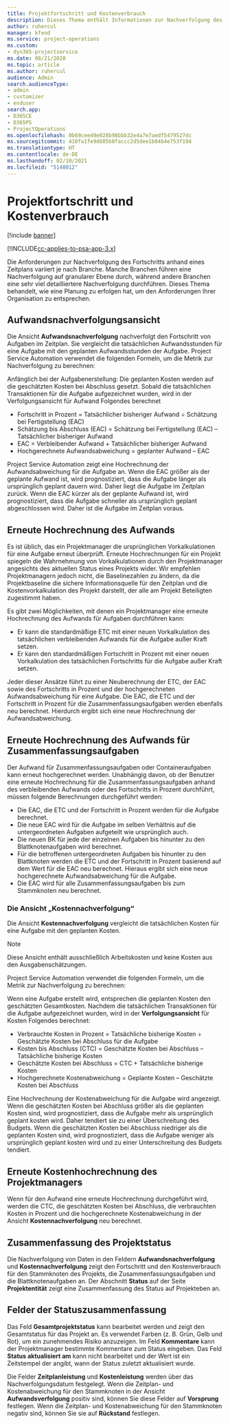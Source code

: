 ```yaml
---
title: Projektfortschritt und Kostenverbrauch
description: Dieses Thema enthält Informationen zur Nachverfolgung des Projektfortschritts und des Kostenverbrauchs.
author: ruhercul
manager: kfend
ms.service: project-operations
ms.custom:
- dyn365-projectservice
ms.date: 08/21/2020
ms.topic: article
ms.author: ruhercul
audience: Admin
search.audienceType:
- admin
- customizer
- enduser
search.app:
- D365CE
- D365PS
- ProjectOperations
ms.openlocfilehash: 0b69cee49e028b98bbb32e4a7e7aedf5479527dc
ms.sourcegitcommit: 418fa1fe9d605b8faccc2d5dee1b04b4e753f194
ms.translationtype: HT
ms.contentlocale: de-DE
ms.lasthandoff: 02/10/2021
ms.locfileid: "5148012"
---
```

# <a name="project-progress-and-cost-consumption"></a>Projektfortschritt und Kostenverbrauch

[!include [banner](../includes/psa-now-project-operations.md)]

[!INCLUDE[cc-applies-to-psa-app-3.x](../includes/cc-applies-to-psa-app-3x.md)]

Die Anforderungen zur Nachverfolgung des Fortschritts anhand eines Zeitplans variiert je nach Branche. Manche Branchen führen eine Nachverfolgung auf granularer Ebene durch, während andere Branchen eine sehr viel detailliertere Nachverfolgung durchführen. Dieses Thema behandelt, wie eine Planung zu erfolgen hat, um den Anforderungen Ihrer Organisation zu entsprechen.

## <a name="effort-tracking-view"></a>Aufwandsnachverfolgungsansicht

Die Ansicht **Aufwandsnachverfolgung** nachverfolgt den Fortschritt von Aufgaben im Zeitplan. Sie vergleicht die tatsächlichen Aufwandsstunden für eine Aufgabe mit den geplanten Aufwandsstunden der Aufgabe. Project Service Automation verwendet die folgenden Formeln, um die Metrik zur Nachverfolgung zu berechnen:

Anfänglich bei der Aufgabenerstellung: Die geplanten Kosten werden auf die geschätzten Kosten bei Abschluss gesetzt. Sobald die tatsächlichen Transaktionen für die Aufgabe aufgezeichnet wurden, wird in der Verfolgungsansicht für Aufwand Folgendes berechnet

- Fortschritt in Prozent = Tatsächlicher bisheriger Aufwand ÷ Schätzung bei Fertigstellung (EAC) 
- Schätzung bis Abschluss (EAC) = Schätzung bei Fertigstellung (EAC) – Tatsächlicher bisheriger Aufwand 
- EAC = Verbleibender Aufwand + Tatsächlicher bisheriger Aufwand 
- Hochgerechnete Aufwandsabweichung = geplanter Aufwand – EAC

Project Service Automation zeigt eine Hochrechnung der Aufwandsabweichung für die Aufgabe an. Wenn die EAC größer als der geplante Aufwand ist, wird prognostiziert, dass die Aufgabe länger als ursprünglich geplant dauern wird. Daher liegt die Aufgabe im Zeitplan zurück. Wenn die EAC kürzer als der geplante Aufwand ist, wird prognostiziert, dass die Aufgabe schneller als ursprünglich geplant abgeschlossen wird. Daher ist die Aufgabe im Zeitplan voraus.

## <a name="reprojecting-effort"></a>Erneute Hochrechnung des Aufwands

Es ist üblich, das ein Projektmanager die ursprünglichen Vorkalkulationen für eine Aufgabe erneut überprüft. Erneute Hochrechnungen für ein Projekt spiegeln die Wahrnehmung von Vorkalkulationen durch den Projektmanager angesichts des aktuellen Status eines Projekts wider. Wir empfehlen Projektmanagern jedoch nicht, die Baselinezahlen zu ändern, da die Projektbaseline die sichere Informationsquelle für den Zeitplan und die Kostenvorkalkulation des Projekt darstellt, der alle am Projekt Beteiligten zugestimmt haben.

Es gibt zwei Möglichkeiten, mit denen ein Projektmanager eine erneute Hochrechnung des Aufwands für Aufgaben durchführen kann:

- Er kann die standardmäßige ETC mit einer neuen Vorkalkulation des tatsächlichen verbleibenden Aufwands für die Aufgabe außer Kraft setzen. 
- Er kann den standardmäßigen Fortschritt in Prozent mit einer neuen Vorkalkulation des tatsächlichen Fortschritts für die Aufgabe außer Kraft setzen.

Jeder dieser Ansätze führt zu einer Neuberechnung der ETC, der EAC sowie des Fortschritts in Prozent und der hochgerechneten Aufwandsabweichung für eine Aufgabe. Die EAC, die ETC und der Fortschritt in Prozent für die Zusammenfassungsaufgaben werden ebenfalls neu berechnet. Hierdurch ergibt sich eine neue Hochrechnung der Aufwandsabweichung.

## <a name="reprojection-of-effort-on-summary-tasks"></a>Erneute Hochrechnung des Aufwands für Zusammenfassungsaufgaben

Der Aufwand für Zusammenfassungsaufgaben oder Containeraufgaben kann erneut hochgerechnet werden. Unabhängig davon, ob der Benutzer eine erneute Hochrechnung für die Zusammenfassungsaufgaben anhand des verbleibenden Aufwands oder des Fortschritts in Prozent durchführt, müssen folgende Berechnungen durchgeführt werden:

- Die EAC, die ETC und der Fortschritt in Prozent werden für die Aufgabe berechnet.
- Die neue EAC wird für die Aufgabe im selben Verhältnis auf die untergeordneten Aufgaben aufgeteilt wie ursprünglich auch.
- Die neuen BK für jede der einzelnen Aufgaben bis hinunter zu den Blattknotenaufgaben wird berechnet. 
- Für die betroffenen untergeordneten Aufgaben bis hinunter zu den Blattknoten werden die ETC und der Fortschritt in Prozent basierend auf dem Wert für die EAC neu berechnet. Hieraus ergibt sich eine neue hochgerechnete Aufwandsabweichung für die Aufgabe. 
- Die EAC wird für alle Zusammenfassungsaufgaben bis zum Stammknoten neu berechnet.

### <a name="cost-tracking-view"></a>Die Ansicht „Kostennachverfolgung“ 

Die Ansicht **Kostennachverfolgung** vergleicht die tatsächlichen Kosten für eine Aufgabe mit den geplanten Kosten. 

> [!NOTE]
> Diese Ansicht enthält ausschließlich Arbeitskosten und keine Kosten aus den Ausgabenschätzungen. 

Project Service Automation verwendet die folgenden Formeln, um die Metrik zur Nachverfolgung zu berechnen:

Wenn eine Aufgabe erstellt wird, entsprechen die geplanten Kosten den geschätzten Gesamtkosten. Nachdem die tatsächlichen Transaktionen für die Aufgabe aufgezeichnet wurden, wird in der **Verfolgungsansicht** für Kosten Folgendes berechnet:

 - Verbrauchte Kosten in Prozent = Tatsächliche bisherige Kosten ÷ Geschätzte Kosten bei Abschluss für die Aufgabe
 - Kosten bis Abschluss (CTC) = Geschätzte Kosten bei Abschluss – Tatsächliche bisherige Kosten
 - Geschätzte Kosten bei Abschluss = CTC + Tatsächliche bisherige Kosten
 - Hochgerechnete Kostenabweichung = Geplante Kosten – Geschätzte Kosten bei Abschluss

Eine Hochrechnung der Kostenabweichung für die Aufgabe wird angezeigt. Wenn die geschätzten Kosten bei Abschluss größer als die geplanten Kosten sind, wird prognostiziert, dass die Aufgabe mehr als ursprünglich geplant kosten wird. Daher tendiert sie zu einer Überschreitung des Budgets. Wenn die geschätzten Kosten bei Abschluss niedriger als die geplanten Kosten sind, wird prognostiziert, dass die Aufgabe weniger als ursprünglich geplant kosten wird und zu einer Unterschreitung des Budgets tendiert.

## <a name="project-managers-reprojection-of-cost"></a>Erneute Kostenhochrechnung des Projektmanagers

Wenn für den Aufwand eine erneute Hochrechnung durchgeführt wird, werden die CTC, die geschätzten Kosten bei Abschluss, die verbrauchten Kosten in Prozent und die hochgerechnete Kostenabweichung in der Ansicht **Kostennachverfolgung** neu berechnet.

## <a name="project-status-summary"></a>Zusammenfassung des Projektstatus

Die Nachverfolgung von Daten in den Feldern **Aufwandsnachverfolgung** und **Kostennachverfolgung** zeigt den Fortschritt und den Kostenverbrauch für den Stammknoten des Projekts, die Zusammenfassungsaufgaben und die Blattknotenaufgaben an. Der Abschnitt **Status** auf der Seite **Projektentität** zeigt eine Zusammenfassung des Status auf Projekteben an.

## <a name="status-summary-fields"></a>Felder der Statuszusammenfassung

Das Feld **Gesamtprojektstatus** kann bearbeitet werden und zeigt den Gesamtstatus für das Projekt an. Es verwendet Farben (z. B. Grün, Gelb und Rot), um ein zunehmendes Risiko anzuzeigen. Im Feld **Kommentare** kann der Projektmanager bestimmte Kommentare zum Status eingeben. Das Feld **Status aktualisiert am** kann nicht bearbeitet und der Wert ist ein Zeitstempel der angibt, wann der Status zuletzt aktualisiert wurde.

Die Felder **Zeitplanleistung** und **Kostenleistung** werden über das Nachverfolgungsdatum festgelegt. Wenn die Zeitplan- und Kostenabweichung für den Stammknoten in der Ansicht **Aufwandsverfolgung** positiv sind, können Sie diese Felder auf **Vorsprung** festlegen. Wenn die Zeitplan- und Kostenabweichung für den Stammknoten negativ sind, können Sie sie auf **Rückstand** festlegen.

